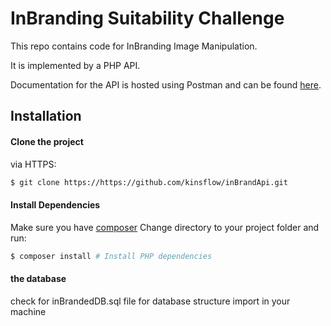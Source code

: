 # InBranding Suitability Challenge

This repo contains code for InBranding Image Manipulation.

It is implemented by a PHP API.

Documentation for the API is hosted using Postman and can be found
[here](https://documenter.getpostman.com/view/6774783/TVzSiGeb).

## Installation

#### Clone the project

 via HTTPS:
```sh
$ git clone https://https://github.com/kinsflow/inBrandApi.git
```

#### Install Dependencies
Make sure you have [composer](https://getcomposer.org)
Change directory to your project folder and run:
```sh
$ composer install # Install PHP dependencies
```

#### the database
check for inBrandedDB.sql file for database structure import in your machine 